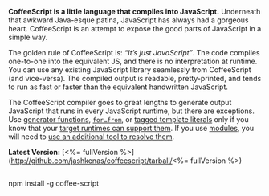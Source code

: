 **CoffeeScript is a little language that compiles into JavaScript.** Underneath that awkward Java-esque patina, JavaScript has always had a gorgeous heart. CoffeeScript is an attempt to expose the good parts of JavaScript in a simple way.

The golden rule of CoffeeScript is: _“It’s just JavaScript”_. The code compiles one-to-one into the equivalent JS, and there is no interpretation at runtime. You can use any existing JavaScript library seamlessly from CoffeeScript (and vice-versa). The compiled output is readable, pretty-printed, and tends to run as fast or faster than the equivalent handwritten JavaScript.

The CoffeeScript compiler goes to great lengths to generate output JavaScript that runs in every JavaScript runtime, but there are exceptions. Use [generator functions](#generator-functions), [`for…from`](#generator-iteration), or [tagged template literals](#tagged-template-literals) only if you know that your [target runtimes can support them](http://kangax.github.io/compat-table/es6/). If you use [modules](#modules), you will need to [use an additional tool to resolve them](#modules-note).

**Latest Version:** [<%= fullVersion %>](http://github.com/jashkenas/coffeescript/tarball/<%= fullVersion %>)

> ```
npm install -g coffee-script
```
